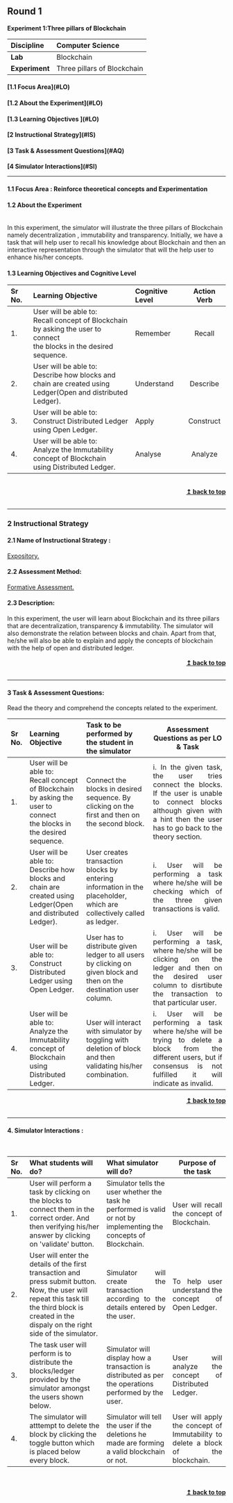## Round 1
<p align="center">

<b> Experiment 1:Three pillars of Blockchain </b> <a name="top"></a> <br>
</p>

<b>Discipline | </b> Computer Science
:--|:--|
<b> Lab</b> | Blockchain
<b> Experiment</b>|Three pillars of Blockchain


<h4> [1.1 Focus Area](#LO)
<h4> [1.2 About the Experiment](#LO)
<h4> [1.3 Learning Objectives ](#LO)
<h4> [2 Instructional Strategy](#IS)
<h4> [3 Task & Assessment Questions](#AQ)
<h4> [4 Simulator Interactions](#SI)
<hr>

<a name="LO"></a>
#### 1.1 Focus Area : Reinforce theoretical concepts and Experimentation
#### 1.2 About the Experiment
<br/>
In this experiment, the simulator will illustrate the three pillars of Blockchain namely 
decentralization , immutability and transparency. Initially, we have a task that will help
user to recall his knowledge about Blockchain and then an interactive
representation through the simulator that will the help user to enhance his/her concepts.

#### 1.3 Learning Objectives and Cognitive Level


Sr No. |    Learning Objective  | Cognitive Level | Action Verb
:--|:--|:--|:-:
1.| User will be able to: <br>Recall concept of Blockchain<br>by asking the user to connect<br>the blocks in the desired sequence. | Remember | Recall
2.| User will be able to: <br>Describe how blocks and chain are created using<br>Ledger(Open and distributed Ledger).  | Understand| Describe
3.| User will be able to: <br>Construct Distributed Ledger using Open Ledger. | Apply | Construct
4.| User will be able to: <br>Analyze the Immutability concept of Blockchain<br>using Distributed Ledger. | Analyse | Analyze

<br/>
<div align="right">
    <b><a href="#top">↥ back to top</a></b>
</div>
<br/>
<hr>
<a name="IS"></a>
<h3> 2 Instructional Strategy</h3>
<h4> 2.1 Name of Instructional Strategy  : </h4>    <u> Expository.</u>
<h4> 2.2 Assessment Method:</h4> <u>Formative Assessment.</u>
<h4> 2.3 Description: </h4>
    In this experiment, the user will learn about Blockchain and its three pillars that are decentralization, transparency & immutability. The simulator will also demonstrate the relation between blocks and chain. Apart from that, he/she will also be able to explain and apply the concepts of blockchain with the help of open and distributed ledger.
<br>
 <div align="justify">
  
<br/>
<div align="right">
    <b><a href="#top">↥ back to top</a></b>
</div>
<br/>
<hr>

<a name="AQ"></a>
#### 3 Task & Assessment Questions:

Read the theory and comprehend the concepts related to the experiment.
<br>

Sr No. |    Learning Objective  | Task to be performed by <br> the student  in the simulator | Assessment Questions as per LO & Task
:--|:--|:--|:-:
1.| User will be able to: <br>Recall concept of Blockchain<br>by asking the user to connect<br>the blocks in the desired sequence. | Connect the blocks in desired sequence. By clicking on the first and then on the second block. | <div align="justify">i. In the given task, the user tries connect the blocks. If the user is unable to connect blocks although given with a hint then the user has to go back to the theory section.<br>
2.| User will be able to: <br> Describe how blocks and chain are created using<br>Ledger(Open and distributed Ledger). | User creates transaction blocks by entering information in the placeholder, which are collectively called as ledger. |<div align="justify"> i. User will be performing a task where he/she will be checking which of the three given transactions is valid.<br> 
3.| User will be able to: <br>Construct Distributed Ledger using Open Ledger. | User has to distribute given ledger to all users by clicking on given block and then on the destination user column. |<div align="justify">i. User will be performing a task, where he/she will be clicking on the ledger and then on the desired user column to disrtibute the transaction to that particular user.
4.| User will be able to: <br>Analyze the Immutability concept of Blockchain<br>using Distributed Ledger. | User will interact with simulator by toggling with deletion of block and then validating his/her combination. |<div align="justify">i. User will be performing a task where he/she will be trying to delete a block from the different users, but if consensus is not fulfilled it will indicate as invalid.

<div align="right">
    <b><a href="#top">↥ back to top</a></b>
</div>
<br/>
<hr>

<a name="AQ"></a>
#### 4. Simulator Interactions :

<br>

Sr No. |	What students will do?	|  What simulator will do? | Purpose of the task
:--|:--|:--|:-:
1.| User will perform a task by clicking on the blocks to connect them in the correct order. And then verifying his/her answer by clicking on 'validate' button. | Simulator tells the user whether the task he performed is valid or not by implementing the concepts of Blockchain. | <div align="justify"> User will recall the concept of Blockchain. <br> 
2.| User will enter the details of the first transaction and press submit button. Now, the user will repeat this task till the third block is created in the dispaly on the right side of the simulator. | <div align="justify"> Simulator will create the transaction according to the details entered by the user. | <div align = "justify">To help user understand the concept of Open Ledger. <br>
3.| The task user will perform is to distribute the blocks/ledger provided by the simulator amongst the users shown below.  | Simulator will display how a transaction is distributed as per the operations performed by the user. |<div align="justify"> User will analyze the concept of Distributed Ledger. <br>
4.| The simulator will atttempt to delete the block by clicking the toggle button which is placed below every block.  | Simulator will tell the user if the deletions he made are forming a valid blockchain or not.  |<div align="justify"> User will apply the concept of Immutability to delete a block of the blockchain. <br>


 <br>

 <br/>
<div align="right">
    <b><a href="#top">↥ back to top</a></b>
</div>
<br/>